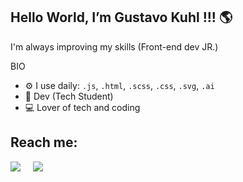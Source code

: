 ## Hello World, I’m Gustavo Kuhl !!! :earth_americas:

I'm always improving my skills (Front-end dev JR.)

BIO

- :gear: I use daily: <code>.js</code>, <code>.html</code>, <code>.scss</code>, <code>.css</code>, <code>.svg</code>, <code>.ai</code>
- :floppy_disk: Dev (Tech Student)
- :computer: Lover of tech and coding 

## Reach me:

<p>
  <a target="_blank"href="https://www.linkedin.com/in/gustavo-kuhl/"><img src="https://img.shields.io/badge/linkedin-%230077B5.svg?&style=for-the-badge&logo=linkedin&logoColor=white" /></a>&nbsp;&nbsp;&nbsp;&nbsp;
  <a href="mailto:gustavo.dev92@gmail.com?subject=Hello%20Gustavo,%20From%20Github"><img src="https://img.shields.io/badge/gmail-%23D14836.svg?&style=for-the-badge&logo=gmail&logoColor=white" /></a>&nbsp;&nbsp;&nbsp;&nbsp;
</p>
